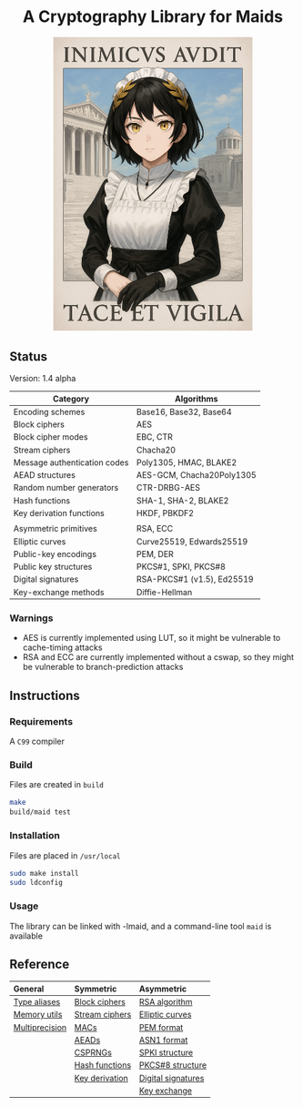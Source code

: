 <div align="center">
    <h1>A Cryptography Library for Maids</h1>
    <img src="poster.png" width="350">
</div>

## Status
Version: 1.4 alpha

| Category                     | Algorithms                 |
| -----------------------------|----------------------------|
| Encoding schemes             | Base16, Base32, Base64     |
| Block ciphers                | AES                        |
| Block cipher modes           | EBC, CTR                   |
| Stream ciphers               | Chacha20                   |
| Message authentication codes | Poly1305, HMAC, BLAKE2     |
| AEAD structures              | AES-GCM, Chacha20Poly1305  |
| Random number generators     | CTR-DRBG-AES               |
| Hash functions               | SHA-1, SHA-2, BLAKE2       |
| Key derivation functions     | HKDF, PBKDF2               |
|                              |                            |
| Asymmetric primitives        | RSA, ECC                   |
| Elliptic curves              | Curve25519, Edwards25519   |
| Public-key encodings         | PEM, DER                   |
| Public key structures        | PKCS#1, SPKI, PKCS#8       |
| Digital signatures           | RSA-PKCS#1 (v1.5), Ed25519 |
| Key-exchange methods         | Diffie-Hellman             |

### Warnings
- AES is currently implemented using LUT, so it might be
vulnerable to cache-timing attacks
- RSA and ECC are currently implemented without a cswap, so they might be
vulnerable to branch-prediction attacks

## Instructions
### Requirements
A `C99` compiler

### Build
Files are created in `build`
```sh
make
build/maid test
```

### Installation
Files are placed in `/usr/local`
```sh
sudo make install
sudo ldconfig
```

### Usage
The library can be linked with -lmaid, and a command-line tool `maid` is
available

## Reference
| General                             | Symmetric                           | Asymmetric                          |
|:------------------------------------|:------------------------------------|:------------------------------------|
| [Type aliases](docs/types.md)       | [Block ciphers](docs/block.md)      | [RSA algorithm](docs/rsa.md)        |
| [Memory utils](docs/mem.md)         | [Stream ciphers](docs/stream.md)    | [Elliptic curves](docs/ecc.md)      |
| [Multiprecision](docs/mp.md)        | [MACs](docs/mac.md)                 | [PEM format](docs/pem.md)           |
|                                     | [AEADs](docs/aead.md)               | [ASN1 format](docs/asn1.md)         |
|                                     | [CSPRNGs](docs/rng.md)              | [SPKI structure](docs/spki.md)      |
|                                     | [Hash functions](docs/hash.md)      | [PKCS#8 structure](docs/pkcs8.md)   |
|                                     | [Key derivation](docs/kdf.md)       | [Digital signatures](docs/sign.md)  |
|                                     |                                     | [Key exchange](docs/kex.md)         |
